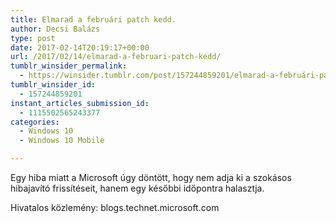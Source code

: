 ```yaml
---
title: Elmarad a februári patch kedd.
author: Decsi Balázs
type: post
date: 2017-02-14T20:19:17+00:00
url: /2017/02/14/elmarad-a-februari-patch-kedd/
tumblr_winsider_permalink:
  - https://winsider.tumblr.com/post/157244859201/elmarad-a-februári-patch-kedd
tumblr_winsider_id:
  - 157244859201
instant_articles_submission_id:
  - 1115502565243377
categories:
  - Windows 10
  - Windows 10 Mobile

---
```

Egy hiba miatt a Microsoft úgy döntött, hogy nem adja ki a szokásos hibajavító frissítéseit, hanem egy későbbi időpontra halasztja.

Hivatalos közlemény: blogs.technet.microsoft.com